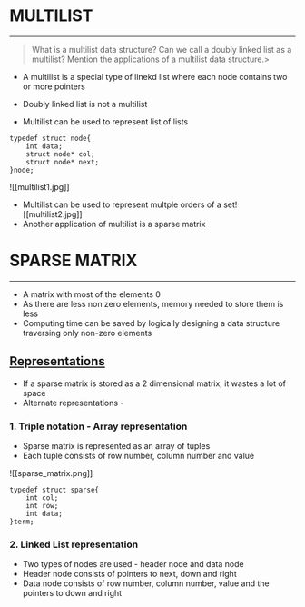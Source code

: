 # MULTILIST
----

> What is a multilist data structure? Can we call a doubly linked list as a multilist? Mention the applications of a multilist data structure.> 
- A multilist is a special type of linekd list where each node contains two or more pointers

- Doubly linked list is not a multilist  

- Multilist can be used to represent list of lists
```
typedef struct node{
    int data;
    struct node* col;
    struct node* next;
}node;
```
![[multilist1.jpg]]

- Multilist can be used to represent multple orders of a set![[multilist2.jpg]]
- Another application of multilist is a sparse matrix



# SPARSE MATRIX
----

- A matrix with most of the elements 0
- As there are less non zero elements, memory needed to store them is less
- Computing time can be saved by logically designing a data structure traversing only non-zero elements


## [Representations](https://www.geeksforgeeks.org/sparse-matrix-representation/)
- If a sparse matrix is stored as a 2 dimensional matrix, it wastes a lot of space
- Alternate representations - 

### 1. Triple notation - Array representation
- Sparse matrix is represented as an array of tuples
- Each tuple consists of row number, column number and value

![[sparse_matrix.png]]

```
typedef struct sparse{
    int col;
    int row;
    int data;
}term;
```

### 2. Linked List representation
- Two types of nodes are used - header node and data node
- Header node consists of pointers to next, down and right
- Data node consists of row number, column number, value and the pointers to down and right



